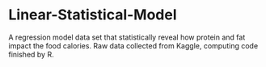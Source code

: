# Linear-Statistical-Model
A regression model data set that statistically reveal how protein and fat impact the food calories. Raw data collected from Kaggle, computing code finished by R.

